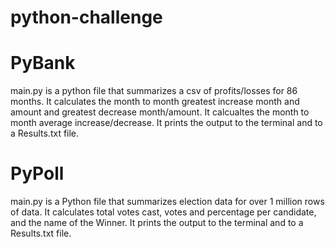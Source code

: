 # python-challenge

# PyBank
main.py is a python file that summarizes a csv of profits/losses for 86 months.
It calculates the month to month greatest increase month and amount and greatest decrease month/amount.
It calcualtes the month to month average increase/decrease.
It prints the output to the terminal and to a Results.txt file.

# PyPoll
main.py is a Python file that summarizes election data for over 1 million rows of data.
It calculates total votes cast, votes and percentage per candidate, and the name of the Winner.
It prints the output to the terminal and to a Results.txt file.
